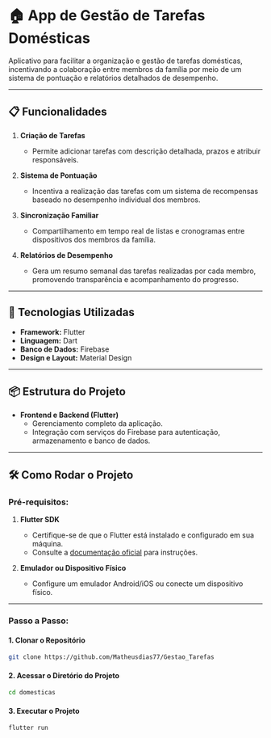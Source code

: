 # 🏠 App de Gestão de Tarefas Domésticas

Aplicativo para facilitar a organização e gestão de tarefas domésticas, incentivando a colaboração entre membros da família por meio de um sistema de pontuação e relatórios detalhados de desempenho.

---

## 📋 Funcionalidades

1. **Criação de Tarefas**
   - Permite adicionar tarefas com descrição detalhada, prazos e atribuir responsáveis.
   
2. **Sistema de Pontuação**
   - Incentiva a realização das tarefas com um sistema de recompensas baseado no desempenho individual dos membros.

3. **Sincronização Familiar**
   - Compartilhamento em tempo real de listas e cronogramas entre dispositivos dos membros da família.

4. **Relatórios de Desempenho**
   - Gera um resumo semanal das tarefas realizadas por cada membro, promovendo transparência e acompanhamento do progresso.

---

## 🚀 Tecnologias Utilizadas

- **Framework:** Flutter
- **Linguagem:** Dart
- **Banco de Dados:** Firebase 
- **Design e Layout:** Material Design

---

## 📦 Estrutura do Projeto

- **Frontend e Backend (Flutter)**
  - Gerenciamento completo da aplicação.
  - Integração com serviços do Firebase para autenticação, armazenamento e banco de dados.

---

## 🛠 Como Rodar o Projeto

### Pré-requisitos:
1. **Flutter SDK**
   - Certifique-se de que o Flutter está instalado e configurado em sua máquina.
   - Consulte a [documentação oficial](https://docs.flutter.dev/get-started/install) para instruções.

2. **Emulador ou Dispositivo Físico**
   - Configure um emulador Android/iOS ou conecte um dispositivo físico.

---

### Passo a Passo:

#### 1. Clonar o Repositório
```bash
git clone https://github.com/Matheusdias77/Gestao_Tarefas
```
#### 2. Acessar o Diretório do Projeto
```bash
cd domesticas
```
#### 3. Executar o Projeto
```bash
flutter run
```

